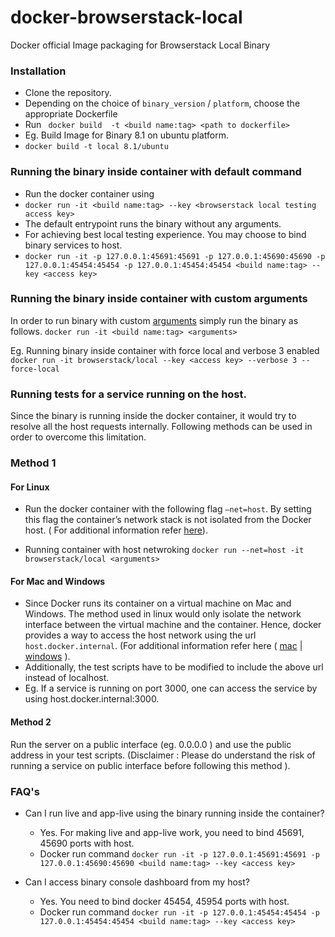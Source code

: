 # docker-browserstack-local
Docker official Image packaging for Browserstack Local Binary

### Installation
- Clone the repository. 
- Depending on the choice of `binary_version` / `platform`, choose the appropriate Dockerfile 
- Run ``` docker build  -t <build name:tag> <path to dockerfile>``` 
- Eg. Build Image for Binary 8.1 on ubuntu platform.
- ```docker build -t local 8.1/ubuntu```

### Running the binary inside container with default command
 - Run the docker container using  
- ```docker run -it <build name:tag> --key <browserstack local testing access key>```
- The default entrypoint runs the binary without any arguments.
- For achieving best local testing experience. You may choose to bind binary services to host. 
-  `docker run -it -p 127.0.0.1:45691:45691 -p 127.0.0.1:45690:45690 -p 127.0.0.1:45454:45454 -p 127.0.0.1:45454:45454 <build name:tag> --key <access key>`

### Running the binary inside container with custom arguments
In order to run binary with custom [arguments](https://browserstack.com/local-testing) simply run the binary as follows.
`docker run -it <build name:tag> <arguments>`

Eg. Running binary inside container with force local and verbose 3 enabled
`docker run -it browserstack/local --key <access key> --verbose 3 --force-local`


### Running tests for a service running on the host. 
Since the binary is running inside the docker container, it would try to resolve all the host requests internally. Following methods can be used in order to overcome this limitation.

### Method 1
#### For Linux
- Run the docker container with the following flag `–net=host`. By setting this flag the container’s network stack is not isolated from the Docker host. ( For additional information refer [here](https://docs.docker.com/network/host/)).

- Running container with host netwroking
```docker run --net=host -it browserstack/local <arguments>```

#### For Mac and Windows
- Since Docker runs its container on a virtual machine on Mac and Windows. The method used in linux would only isolate the network interface between the virtual machine and the container. Hence, docker provides a way to access the host network using the url  `host.docker.internal`. (For additional information refer here ( [mac](https://docs.docker.com/docker-for-mac/networking/) | [windows](https://docs.docker.com/docker-for-windows/networking/) ).
- Additionally, the test scripts have to be modified to include the above url instead of localhost.
- Eg. If a service is running on port 3000, one can access the service by using host.docker.internal:3000.

#### Method 2
Run the server on a public interface (eg. 0.0.0.0 ) and use the public address in your test scripts. 
(Disclaimer : Please do understand the risk of running a service on public interface before following this method ).

### FAQ's
* Can I run live and app-live using the binary running inside the container?
   - Yes. For making live and app-live work, you need to bind 45691, 45690 ports with host.
   - Docker run command `docker run -it -p 127.0.0.1:45691:45691 -p 127.0.0.1:45690:45690 <build name:tag> --key <access key>`

* Can I access binary console dashboard from my host?
  - Yes. You need to bind docker 45454, 45954 ports with host.
  - Docker run command `docker run -it -p 127.0.0.1:45454:45454 -p 127.0.0.1:45454:45454 <build name:tag> --key <access key>`
